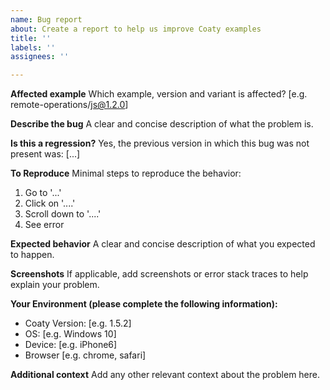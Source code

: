 ```yaml
---
name: Bug report
about: Create a report to help us improve Coaty examples
title: ''
labels: ''
assignees: ''

---
```


<!--*************************************************************************************************
To expedite issue processing please search open and closed issues before submitting a new one.
Existing issues often contain information about workarounds, resolution, or progress updates.
**************************************************************************************************-->

**Affected example**
Which example, version and variant is affected? [e.g. remote-operations/js@1.2.0]

**Describe the bug**
A clear and concise description of what the problem is.

**Is this a regression?**
Yes, the previous version in which this bug was not present was: [...]

**To Reproduce**
Minimal steps to reproduce the behavior:
1. Go to '...'
2. Click on '....'
3. Scroll down to '....'
4. See error

**Expected behavior**
A clear and concise description of what you expected to happen.

**Screenshots**
If applicable, add screenshots or error stack traces to help explain your problem.

**Your Environment (please complete the following information):**
 - Coaty Version: [e.g. 1.5.2]
 - OS: [e.g. Windows 10]
 - Device: [e.g. iPhone6]
 - Browser [e.g. chrome, safari]

**Additional context**
Add any other relevant context about the problem here.
